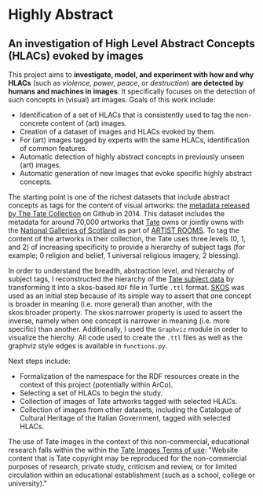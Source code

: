 Highly Abstract
===============

## An investigation of High Level Abstract Concepts (HLACs) evoked by images

This project aims to **investigate, model, and experiment with how and why HLACs** (such as *violence, power, peace*, or *destruction*) **are detected by humans and machines in images**. It specifically focuses on the detection of such concepts in (visual) art images. Goals of this work include:
* Identification of a set of HLACs that is consistently used to tag the non-concrete content of (art) images.
* Creation of a dataset of images and HLACs evoked by them.
* For (art) images tagged by experts with the same HLACs, identification of common features.
* Automatic detection of highly abstract concepts in previously unseen (art) images.
* Automatic generation of new images that evoke specific highly abstract concepts.

The starting point is one of the richest datasets that include abstract concepts as tags for the content of visual artworks: the [metadata released by The Tate Collection](https://github.com/tategallery/collection) on Github in 2014. This dataset includes the metadata for around 70,000 artworks that [Tate](http://www.tate.org.uk/) owns or jointly owns with the [National Galleries of Scotland](http://www.nationalgalleries.org) as part of [ARTIST ROOMS](http://www.tate.org.uk/artist-rooms). To tag the content of the artworks in their collection, the Tate uses three levels (0, 1, and 2) of increasing specificity to provide a hierarchy of subject tags (for example; 0 religion and belief, 1 universal religious imagery, 2 blessing). 

In order to understand the breadth, abstraction level, and hierarchy of subject tags, I reconstructed the hierarchy of the [Tate subject data](https://github.com/tategallery/collection/tree/master/processed/subjects) by transforming it into a skos-based `RDF` file in Turtle `.ttl` format. [SKOS](https://www.w3.org/TR/skos-primer/#sechierarchy) was used as an initial step because of its simple way to assert that one concept is broader in meaning (i.e. more general) than another, with the skos:broader property. The skos:narrower property is used to assert the inverse, namely when one concept is narrower in meaning (i.e. more specific) than another. Additionally, I used the `Graphviz` module in order to visualize the hierchy. All code used to create the `.ttl` files as well as the graphviz style edges is available in `functions.py`.

Next steps include:
* Formalization of the namespace for the RDF resources create in the context of this project (potentially within ArCo).
* Selecting a set of HLACs to begin the study. 
* Collection of images of Tate artworks tagged with selected HLACs.
* Collection of images from other datasets, including the Catalogue of Cultural Heritage of the Italian Government, tagged with selected HLACs.


The use of Tate images in the context of this non-commercial, educational research falls within the within the [Tate Images Terms of use](https://www.tate.org.uk/about-us/policies-and-procedures/website-terms-use): "Website content that is Tate copyright may be reproduced for the non-commercial purposes of research, private study, criticism and review, or for limited circulation within an educational establishment (such as a school, college or university)."

